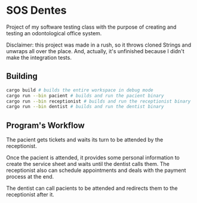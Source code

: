 # SOS Dentes

Project of my software testing class with the purpose of creating and testing
an odontological office system.

Disclaimer: this project was made in a rush, so it throws cloned Strings and
unwraps all over the place. And, actually, it's unfinished because I didn't
make the integration tests.

## Building

```bash
cargo build # builds the entire workspace in debug mode
cargo run --bin pacient # builds and run the pacient binary
cargo run --bin receptionist # builds and run the receptionist binary
cargo run --bin dentist # builds and run the dentist binary
```

## Program's Workflow

The pacient gets tickets and waits its turn to be attended by the receptionist.

Once the pacient is attended, it provides some personal information to create
the service sheet and waits until the dentist calls them. The receptionist also
can schedule appointments and deals with the payment process at the end.

The dentist can call pacients to be attended and redirects them to the
receptionist after it.

